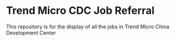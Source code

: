 # Trend Micro CDC Job Referral

This repository is for the display of all the jobs in Trend Micro China Development Center
